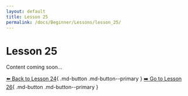 ```yaml
---
layout: default
title: Lesson 25
permalink: /docs/Beginner/Lessons/lesson_25/
---
```


# Lesson 25

Content coming soon...

[⬅️ Back to Lesson 24](lesson_24.md){ .md-button .md-button--primary }  [➡️ Go to Lesson 26](lesson_26.md){ .md-button .md-button--primary }
